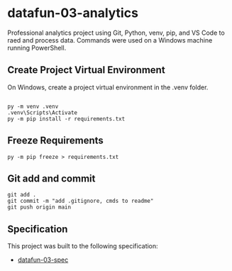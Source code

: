 # datafun-03-analytics

Professional analytics project using Git, Python, venv, pip, and VS Code to raed and process data.
Commands were used on a Windows machine running PowerShell.

## Create Project Virtual Environment

On Windows, create a project virtual environment in the .venv folder. 

```shell

py -m venv .venv
.venv\Scripts\Activate
py -m pip install -r requirements.txt

```
## Freeze Requirements

```shell
py -m pip freeze > requirements.txt
```

## Git add and commit 

```shell
git add .
git commit -m "add .gitignore, cmds to readme"
git push origin main
```

## Specification

This project was built to the following specification:

- [datafun-03-spec](https://github.com/denisecase/datafun-03-spec)